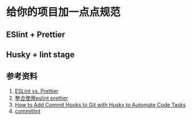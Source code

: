 # 给你的项目加一点点规范
## ESlint + Prettier

## Husky + lint stage

## 参考资料
1. [ESLint vs. Prettier](https://enlear.academy/eslint-vs-prettier-57882d0fec1d)
2. [整合使用eslint prettier](https://enlear.academy/integrating-prettier-and-eslint-with-vs-code-1d2f6fb53bc9)
3. [How to Add Commit Hooks to Git with Husky to Automate Code Tasks](https://www.freecodecamp.org/news/how-to-add-commit-hooks-to-git-with-husky-to-automate-code-tasks/)
4. [commitlint](https://github.com/conventional-changelog/commitlint)